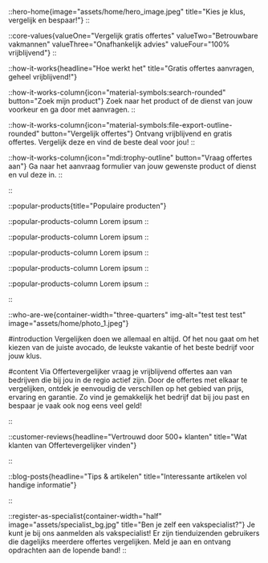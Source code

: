 ::hero-home{image="assets/home/hero_image.jpeg" title="Kies je klus, vergelijk en bespaar!"}
::

::core-values{valueOne="Vergelijk gratis offertes" valueTwo="Betrouwbare vakmannen" valueThree="Onafhankelijk advies"
valueFour="100% vrijblijvend"}
::

::how-it-works{headline="Hoe werkt het" title="Gratis offertes aanvragen, geheel vrijblijvend!"}

::how-it-works-column{icon="material-symbols:search-rounded" button="Zoek mijn product"}
Zoek naar het product of de dienst van jouw voorkeur en ga door met aanvragen.
::

::how-it-works-column{icon="material-symbols:file-export-outline-rounded" button="Vergelijk offertes"}
Ontvang vrijblijvend en gratis offertes. Vergelijk deze en vind de beste deal voor jou!
::

::how-it-works-column{icon="mdi:trophy-outline" button="Vraag offertes aan"}
Ga naar het aanvraag formulier van jouw gewenste product of dienst en vul deze in.
::

::

::popular-products{title="Populaire producten"}

::popular-products-column
Lorem ipsum
::

::popular-products-column
Lorem ipsum
::

::popular-products-column
Lorem ipsum
::

::popular-products-column
Lorem ipsum
::

::popular-products-column
Lorem ipsum
::

::

::who-are-we{container-width="three-quarters" img-alt="test test test" image="assets/home/photo_1.jpeg"}

#introduction
Vergelijken doen we allemaal en altijd. Of het nou gaat om het kiezen van de juiste avocado, de leukste vakantie of het
beste bedrijf voor jouw klus.

#content
Via Offertevergelijker vraag je vrijblijvend offertes aan van bedrijven die bij jou in de regio actief zijn. Door de
offertes met elkaar te vergelijken, ontdek je eenvoudig de verschillen op het gebied van prijs, ervaring en garantie. Zo
vind je gemakkelijk het bedrijf dat bij jou past en bespaar je vaak ook nog eens veel geld!

::

::customer-reviews{headline="Vertrouwd door 500+ klanten" title="Wat klanten van Offertevergelijker vinden"}

::

::blog-posts{headline="Tips & artikelen" title="Interessante artikelen vol handige informatie"}

::

::register-as-specialist{container-width="half" image="assets/specialist_bg.jpg" title="Ben je zelf een vakspecialist?"}
Je kunt je bij ons aanmelden als vakspecialist! Er zijn tienduizenden gebruikers die dagelijks meerdere offertes
vergelijken. Meld je aan en ontvang opdrachten aan de lopende band!
::